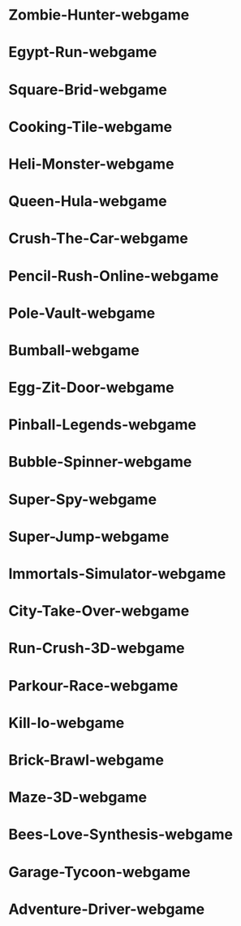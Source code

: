 # Zombie-Hunter-webgame
# Egypt-Run-webgame
# Square-Brid-webgame
# Cooking-Tile-webgame
# Heli-Monster-webgame
# Queen-Hula-webgame
# Crush-The-Car-webgame
# Pencil-Rush-Online-webgame
# Pole-Vault-webgame
# Bumball-webgame
# Egg-Zit-Door-webgame
# Pinball-Legends-webgame
# Bubble-Spinner-webgame
# Super-Spy-webgame
# Super-Jump-webgame
# Immortals-Simulator-webgame
# City-Take-Over-webgame
# Run-Crush-3D-webgame
# Parkour-Race-webgame
# Kill-Io-webgame
# Brick-Brawl-webgame
# Maze-3D-webgame
# Bees-Love-Synthesis-webgame
# Garage-Tycoon-webgame
# Adventure-Driver-webgame
